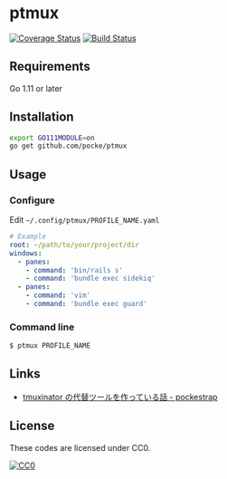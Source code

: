 ptmux
============

[![Coverage Status](https://coveralls.io/repos/github/pocke/ptmux/badge.svg?branch=master)](https://coveralls.io/github/pocke/ptmux?branch=master)
[![Build Status](https://travis-ci.org/pocke/ptmux.svg?branch=master)](https://travis-ci.org/pocke/ptmux)


Requirements
---

Go 1.11 or later

Installation
-----------

```sh
export GO111MODULE=on
go get github.com/pocke/ptmux
```

<!-- Or download a binary from [Latest release](https://github.com/pocke/ptmux/releases/latest). -->


Usage
-----------

### Configure

Edit `~/.config/ptmux/PROFILE_NAME.yaml`

```yaml
# Example
root: ~/path/to/your/project/dir
windows:
  - panes:
    - command: 'bin/rails s'
    - command: 'bundle exec sidekiq'
  - panes:
    - command: 'vim'
    - command: 'bundle exec guard'
```


### Command line


```sh
$ ptmux PROFILE_NAME
```

Links
------

- [tmuxinator の代替ツールを作っている話 - pockestrap](http://pocke.hatenablog.com/entry/2016/11/13/233258)


License
-------

These codes are licensed under CC0.

[![CC0](http://i.creativecommons.org/p/zero/1.0/88x31.png "CC0")](http://creativecommons.org/publicdomain/zero/1.0/deed.en)
